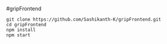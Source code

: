 #gripFrontend

```
git clone https://github.com/Sashikanth-K/gripFrontend.git
cd gripFrontend
npm install
npm start
```
